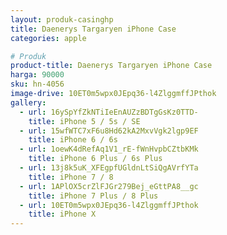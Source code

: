 ```yaml
---
layout: produk-casinghp
title: Daenerys Targaryen iPhone Case
categories: apple

# Produk
product-title: Daenerys Targaryen iPhone Case
harga: 90000
sku: hn-4056
image-drive: 10ET0m5wpx0JEpq36-l4ZlggmffJPthok
gallery:
  - url: 16ySpYfZkNTiIeEnAUZzBDTgGsKz0TTD-
    title: iPhone 5 / 5s / SE
  - url: 15wfWTC7xF6u8Hd62kA2MxvVgk2lgp9EF
    title: iPhone 6 / 6s
  - url: 1oewK4dRefAq1V1_rE-fWnHvpbCZtbKMk
    title: iPhone 6 Plus / 6s Plus
  - url: 13j8k5uK_XFEgpfUGldnLtSiQgAVrfYTa
    title: iPhone 7 / 8
  - url: 1APlOX5crZlFJGr279Bej_eGttPA8__gc
    title: iPhone 7 Plus / 8 Plus
  - url: 10ET0m5wpx0JEpq36-l4ZlggmffJPthok
    title: iPhone X
---
```

